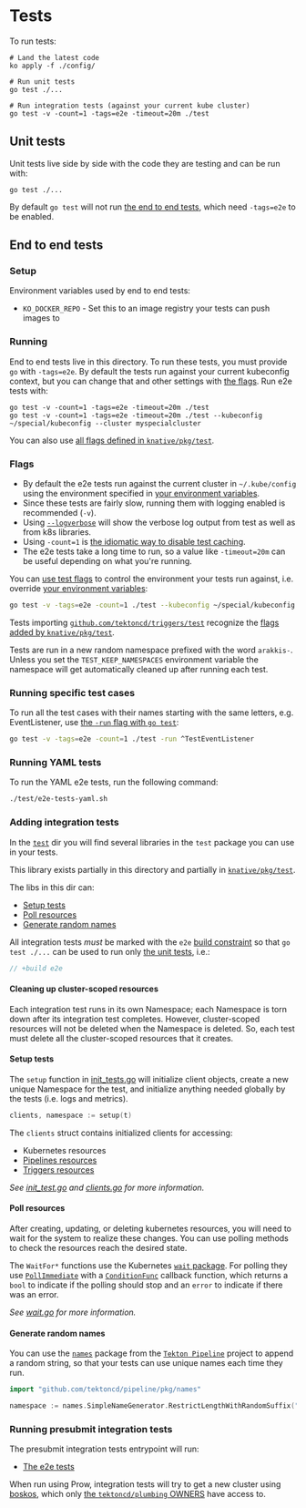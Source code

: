 # Tests

To run tests:

```shell
# Land the latest code
ko apply -f ./config/

# Run unit tests
go test ./...

# Run integration tests (against your current kube cluster)
go test -v -count=1 -tags=e2e -timeout=20m ./test
```

## Unit tests

Unit tests live side by side with the code they are testing and can be run with:

```shell
go test ./...
```

By default `go test` will not run [the end to end tests](#end-to-end-tests),
which need `-tags=e2e` to be enabled.

## End to end tests

### Setup

Environment variables used by end to end tests:

- `KO_DOCKER_REPO` - Set this to an image registry your tests can push images to

### Running

End to end tests live in this directory. To run these tests, you must provide
`go` with `-tags=e2e`. By default the tests run against your current kubeconfig
context, but you can change that and other settings with [the flags](#flags).
Run e2e tests with:

```shell
go test -v -count=1 -tags=e2e -timeout=20m ./test
go test -v -count=1 -tags=e2e -timeout=20m ./test --kubeconfig ~/special/kubeconfig --cluster myspecialcluster
```

You can also use
[all flags defined in `knative/pkg/test`](https://github.com/knative/pkg/tree/master/test#flags).

### Flags

- By default the e2e tests run against the current cluster in `~/.kube/config`
  using the environment specified in
  [your environment variables](/DEVELOPMENT.md#environment-setup).
- Since these tests are fairly slow, running them with logging enabled is
  recommended (`-v`).
- Using [`--logverbose`](#output-verbose-log) will show the verbose log output
  from test as well as from k8s libraries.
- Using `-count=1` is
  [the idiomatic way to disable test caching](https://golang.org/doc/go1.10#test).
- The e2e tests take a long time to run, so a value like `-timeout=20m` can be
  useful depending on what you're running.

You can [use test flags](#flags) to control the environment your tests run
against, i.e. override
[your environment variables](/DEVELOPMENT.md#environment-setup):

```bash
go test -v -tags=e2e -count=1 ./test --kubeconfig ~/special/kubeconfig --cluster myspecialcluster
```

Tests importing [`github.com/tektoncd/triggers/test`](#adding-integration-tests)
recognize the
[flags added by `knative/pkg/test`](https://github.com/knative/pkg/tree/master/test#flags).

Tests are run in a new random namespace prefixed with the word `arakkis-`.
Unless you set the `TEST_KEEP_NAMESPACES` environment variable the namespace
will get automatically cleaned up after running each test.

### Running specific test cases

To run all the test cases with their names starting with the same letters, e.g.
EventListener, use
[the `-run` flag with `go test`](https://golang.org/cmd/go/#hdr-Testing_flags):

```bash
go test -v -tags=e2e -count=1 ./test -run ^TestEventListener
```

### Running YAML tests

To run the YAML e2e tests, run the following command:

```bash
./test/e2e-tests-yaml.sh
```

### Adding integration tests

In the [`test`](/test/) dir you will find several libraries in the `test`
package you can use in your tests.

This library exists partially in this directory and partially in
[`knative/pkg/test`](https://github.com/knative/pkg/tree/master/test).

The libs in this dir can:

- [Setup tests](#setup-tests)
- [Poll resources](#poll-resources)
- [Generate random names](#generate-random-names)

All integration tests _must_ be marked with the `e2e`
[build constraint](https://golang.org/pkg/go/build/) so that `go test ./...` can
be used to run only [the unit tests](#unit-tests), i.e.:

```go
// +build e2e
```

#### Cleaning up cluster-scoped resources

Each integration test runs in its own Namespace; each Namespace is torn down
after its integration test completes. However, cluster-scoped resources will not
be deleted when the Namespace is deleted. So, each test must delete all the
cluster-scoped resources that it creates.

#### Setup tests

The `setup` function in [init_tests.go](./init_test.go) will initialize client
objects, create a new unique Namespace for the test, and initialize anything
needed globally by the tests (i.e. logs and metrics).

```go
clients, namespace := setup(t)
```

The `clients` struct contains initialized clients for accessing:

- Kubernetes resources
- [Pipelines resources](https://github.com/tektoncd/pipeline)
- [Triggers resources](https://github.com/tektoncd/triggers)

_See [init_test.go](./init_test.go) and [clients.go](./clients.go) for more
information._

#### Poll resources

After creating, updating, or deleting kubernetes resources, you will need to
wait for the system to realize these changes. You can use polling methods to
check the resources reach the desired state.

The `WaitFor*` functions use the Kubernetes
[`wait` package](https://godoc.org/k8s.io/apimachinery/pkg/util/wait). For
polling they use
[`PollImmediate`](https://godoc.org/k8s.io/apimachinery/pkg/util/wait#PollImmediate)
with a
[`ConditionFunc`](https://godoc.org/k8s.io/apimachinery/pkg/util/wait#ConditionFunc)
callback function, which returns a `bool` to indicate if the polling should stop
and an `error` to indicate if there was an error.

_See [wait.go](./wait.go) for more information._

#### Generate random names

You can use the
[`names`](https://github.com/tektoncd/pipeline/tree/master/pkg/names) package
from the [`Tekton Pipeline`](https://github.com/tektoncd/pipeline) project to
append a random string, so that your tests can use unique names each time they
run.

```go
import "github.com/tektoncd/pipeline/pkg/names"

namespace := names.SimpleNameGenerator.RestrictLengthWithRandomSuffix("arrakis")
```

### Running presubmit integration tests

The presubmit integration tests entrypoint will run:

- [The e2e tests](#end-to-end-tests)

When run using Prow, integration tests will try to get a new cluster using
[boskos](https://github.com/kubernetes/test-infra/tree/master/boskos), which
only
[the `tektoncd/plumbing` OWNERS](https://github.com/tektoncd/plumbing/blob/master/OWNERS)
have access to.
